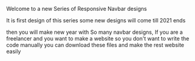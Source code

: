 Welcome to a new Series of Responsive Navbar designs

It is first design of this series some new designs will come till 2021 ends

then you will make new year with So many navbar designs, If you are a freelancer and you want to make a website so you don't want to write the code manually you can download these files and make the rest website easily

